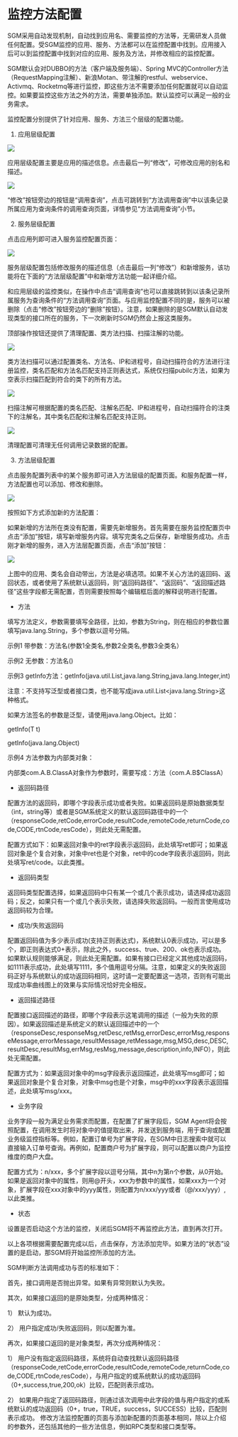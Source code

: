 # 监控方法配置

SGM采用自动发现机制，自动找到应用名、需要监控的方法等，无需研发人员做任何配置。受SGM监控的应用、服务、方法都可以在监控配置中找到。应用接入后可以到监控配置中找到对应的应用、服务及方法，并修改相应的监控配置。

SGM默认会对DUBBO的方法（客户端及服务端）、Spring MVC的Controller方法（RequestMapping注解）、新浪Motan、带注解的restful、webservice、Activmq、Rocketmq等进行监控，即这些方法不需要添加任何配置就可以自动监控。如果要监控这些方法之外的方法，需要单独添加。默认监控可以满足一般的业务需求。

监控配置分别提供了针对应用、服务、方法三个层级的配置功能。

1. 应用层级配置
 
![](../../image/Operation-Guide/App-Monitor/Monitoring-Configuration1.png)

应用层级配置主要是应用的描述信息。点击最后一列“修改”，可修改应用的别名和描述。

![](../../image/Operation-Guide/App-Monitor/Monitoring-Configuration2.png)
 
“修改”按钮旁边的按钮是“调用查询”，点击可跳转到“方法调用查询”中以该条记录所属应用为查询条件的调用查询页面，详情参见“方法调用查询”小节。

2. 服务层级配置

点击应用列即可进入服务监控配置页面：
 
![](../../image/Operation-Guide/App-Monitor/Monitoring-Configuration3.png)

服务层级配置包括修改服务的描述信息（点击最后一列“修改”）和新增服务，该功能将在下面的“方法层级配置”中和新增方法功能一起详细介绍。

和应用层级的监控类似，在操作中点击“调用查询”也可以直接跳转到以该条记录所属服务为查询条件的“方法调用查询”页面。与应用监控配置不同的是，服务可以被删除（点击“修改”按钮旁边的“删除”按钮）。注意，如果删除的是SGM默认自动发现类型的接口所在的服务，下一次刷新时SGM仍然会上报这类服务。

顶部操作按钮还提供了清理配置、类方法扫描、扫描注解的功能。

![](../../image/Operation-Guide/App-Monitor/Monitoring-Configuration4.png)
 
类方法扫描可以通过配置类名、方法名、IP和进程号，自动扫描符合的方法进行注册监控，类名匹配和方法名匹配支持正则表达式，系统仅扫描pubilc方法，如果为空表示扫描匹配到符合的类下的所有方法。

![](../../image/Operation-Guide/App-Monitor/Monitoring-Configuration5.png)
 
扫描注解可根据配置的类名匹配、注解名匹配、IP和进程号，自动扫描符合的注类下的注解名，其中类名匹配和注解名匹配支持正则。
 
![](../../image/Operation-Guide/App-Monitor/Monitoring-Configuration6.png)

清理配置可清理无任何调用记录数据的配置。

3. 方法层级配置

点击服务配置列表中的某个服务即可进入方法层级的配置页面。和服务配置一样，方法配置也可以添加、修改和删除。
 
![](../../image/Operation-Guide/App-Monitor/Monitoring-Configuration7.png)

按照如下方式添加新的方法配置：

如果新增的方法所在类没有配置，需要先新增服务。首先需要在服务监控配置页中点击“添加”按钮，填写新增服务内容。填写完类名之后保存，新增服务成功。点击刚才新增的服务，进入方法层配置页面，点击“添加”按钮：
 
![](../../image/Operation-Guide/App-Monitor/Monitoring-Configuration8.png)

上图中的应用、类名会自动带出，方法是必填选项。如果不关心方法的返回码、返回状态，或者使用了系统默认返回码，则“返回码路径”、“返回码”、“返回描述路径”这些字段都无需配置，否则需要按照每个编辑框后面的解释说明进行配置。

- 方法

填写方法定义，参数需要填写全路径，比如，参数为String，则在相应的参数位置填写java.lang.String，多个参数以逗号分隔。

示例1 带参数：方法名(参数1全类名,参数2全类名,参数3全类名）

示例2 无参数：方法名()

示例3 getInfo方法：getInfo(java.util.List,java.lang.String,java.lang.Integer,int)

注意：不支持写泛型或者接口类，也不能写成java.util.List<java.lang.String>这种格式。

如果方法签名的参数是泛型，请使用java.lang.Object。比如：

getInfo(T t)

getInfo(java.lang.Object)

示例4 方法参数为内部类对象：

内部类com.A.B.ClassA对象作为参数时，需要写成：方法（com.A.B$ClassA）

- 返回码路径

配置方法的返回码，即哪个字段表示成功或者失败。如果返回码是原始数据类型（int，string等）或者是SGM系统定义的默认返回码路径中的一个（responseCode,retCode,errorCode,resultCode,remoteCode,returnCode,code,CODE,rtnCode,resCode），则此处无需配置。

配置方式如下：如果返回对象中的ret字段表示返回码，此处填写ret即可；如果返回对象是个复合对象，对象中ret也是个对象，ret中的code字段表示返回码，则此处填写ret/code。以此类推。

- 返回码类型

返回码类型配置选择，如果返回码中只有某一个或几个表示成功，请选择成功返回码；反之，如果只有一个或几个表示失败，请选择失败返回码。一般而言使用成功返回码较为合理。

- 成功/失败返回码

配置返回码值为多少表示成功(支持正则表达式)，系统默认0表示成功，可以是多个，即正则表达式0+表示，除此之外，success、true、200、ok也表示成功。如果默认规则能够满足，则此处无需配置。如果有接口已经定义其他成功返回码，如1111表示成功，此处填写1111，多个值用逗号分隔。注意，如果定义的失败返回码正好与系统默认的成功返回码相同，这时请一定要配置这一选项，否则有可能出现成功率曲线图上的效果与实际情况恰好完全相反。

- 返回描述路径

配置接口返回描述的路径，即哪个字段表示这笔调用的描述（一般为失败的原因）。如果返回描述是系统定义的默认返回描述中的一个（responseDesc,responseMsg,retDesc,retMsg,errorDesc,errorMsg,responseMessage,errorMessage,resultMessage,retMessage,msg,MSG,desc,DESC,resultDesc,resultMsg,errMsg,resMsg,message,description,info,INFO），则此处无需配置。

配置方式为：如果返回对象中的msg字段表示返回描述，此处填写msg即可；如果返回对象是个复合对象，对象中msg也是个对象，msg中的xxx字段表示返回描述，此处填写msg/xxx。

- 业务字段

业务字段一般为满足业务需求而配置，在配置了扩展字段后，SGM Agent将会按照配置，在调用发生时将对象中的值提取出来，并发送到服务端，用于查询或配置业务级监控指标等。例如，配置订单号为扩展字段，在SGM中日志搜索中就可以直接输入订单号查询。再例如，配置商户号为扩展字段，则可以配置以商户为监控维度的商户大盘。

配置方式为：n/xxx，多个扩展字段以逗号分隔，其中n为第n个参数，从0开始。如果是返回对象中的属性，则用@开头，xxx为参数中的属性，如果xxx为一个对象，扩展字段在xxx对象中的yyy属性，则配置为n/xxx/yyy或者（@/xxx/yyy）,以此类推。

- 状态

设置是否启动这个方法的监控，关闭后SGM将不再监控此方法，直到再次打开。

以上各项根据需要配置完成以后，点击保存，方法添加完毕。如果方法的“状态”设置的是启动，那SGM将开始监控所添加的方法。

SGM判断方法调用成功与否的标准如下：

首先，接口调用是否抛出异常。如果有异常则默认为失败。

其次，如果接口返回的是原始类型，分成两种情况：

1）	默认为成功。

2）	用户指定成功/失败返回码，则以配置为准。

再次，如果接口返回的是对象类型，再次分成两种情况：

1）	用户没有指定返回码路径，系统将自动查找默认返回码路径（responseCode,retCode,errorCode,resultCode,remoteCode,returnCode,code,CODE,rtnCode,resCode），与用户指定的或系统默认的成功返回码（0+,success,true,200,ok）比较，匹配则表示成功。

2）	如果用户指定了返回码路径，则通过该次调用中此字段的值与用户指定的或系统默认的成功返回码（0+，true，TRUE，success，SUCCESS）比较，匹配则表示成功。
修改方法监控配置的页面与添加新配置的页面基本相同，除以上介绍的参数外，还包括其他的一些方法信息，例如RPC类型和接口类型等。